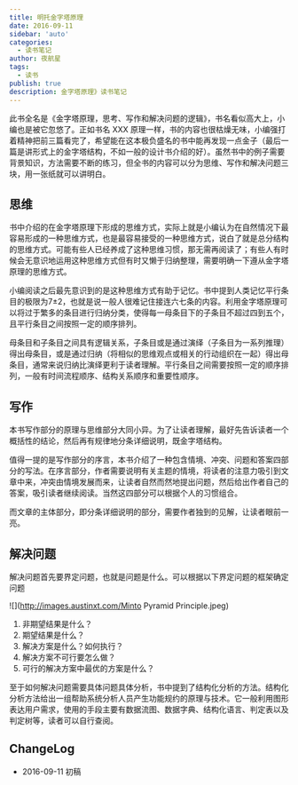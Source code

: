 ```yaml
---
title: 明托金字塔原理
date: 2016-09-11
sidebar: 'auto'
categories:
  - 读书笔记
author: 夜航星
tags:
  - 读书
publish: true
description: 金字塔原理》读书笔记
---
```


此书全名是《金字塔原理，思考、写作和解决问题的逻辑》，书名看似高大上，小编也是被它忽悠了。正如书名 XXX 原理一样，书的内容也很枯燥无味，小编强打着精神把前三篇看完了，希望能在这本极负盛名的书中能再发现一点金子（最后一篇是讲形式上的金字塔结构，不如一般的设计书介绍的好）。虽然书中的例子需要背景知识，方法需要不断的练习，但全书的内容可以分为思维、写作和解决问题三块，用一张纸就可以讲明白。 

## 思维

书中介绍的在金字塔原理下形成的思维方式，实际上就是小编认为在自然情况下最容易形成的一种思维方式，也是最容易接受的一种思维方式，说白了就是总分结构的思维方式。可能有些人已经养成了这种思维习惯，那无需再阅读了；有些人有时候会无意识地运用这种思维方式但有时又懒于归纳整理，需要明确一下遵从金字塔原理的思维方式。

小编阅读之后最先意识到的是这种思维方式有助于记忆。书中提到人类记忆平行条目的极限为7±2，也就是说一般人很难记住接连六七条的内容。利用金字塔原理可以将过于繁多的条目进行归纳分类，使得每一母条目下的子条目不超过四到五个，且平行条目之间按照一定的顺序排列。

母条目和子条目之间具有逻辑关系，子条目或是通过演绎（子条目为一系列推理）得出母条目，或是通过归纳（将相似的思维观点或相关的行动组织在一起）得出母条目，通常来说归纳比演绎更利于读者理解。平行条目之间需要按照一定的顺序排列，一般有时间流程顺序、结构关系顺序和重要性顺序。

## 写作

本书写作部分的原理与思维部分大同小异。为了让读者理解，最好先告诉读者一个概括性的结论，然后再有规律地分条详细说明，既金字塔结构。

值得一提的是写作部分的序言，本书介绍了一种包含情境、冲突、问题和答案四部分的写法。在序言部分，作者需要说明有关主题的情境，将读者的注意力吸引到文章中来，冲突由情境发展而来，让读者自然而然地提出问题，然后给出作者自己的答案，吸引读者继续阅读。当然这四部分可以根据个人的习惯组合。

而文章的主体部分，即分条详细说明的部分，需要作者独到的见解，让读者眼前一亮。

## 解决问题

解决问题首先要界定问题，也就是问题是什么。可以根据以下界定问题的框架确定问题

![](http://images.austinxt.com/Minto Pyramid Principle.jpeg)

1. 非期望结果是什么？
2. 期望结果是什么？
3. 解决方案是什么？如何执行？
4. 解决方案不可行要怎么做？
5. 可行的解决方案中最优的方案是什么？

至于如何解决问题需要具体问题具体分析，书中提到了结构化分析的方法。结构化分析方法给出一组帮助系统分析人员产生功能规约的原理与技术。它一般利用图形表达用户需求，使用的手段主要有数据流图、数据字典、结构化语言、判定表以及判定树等，读者可以自行查阅。

## ChangeLog

- 2016-09-11 初稿